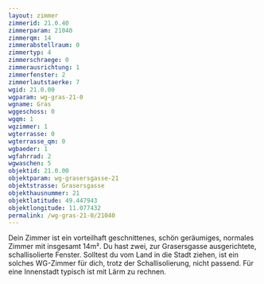 ```yaml
---
layout: zimmer
zimmerid: 21.0.40
zimmerparam: 21040
zimmerqm: 14
zimmerabstellraum: 0
zimmertyp: 4
zimmerschraege: 0
zimmerausrichtung: 1
zimmerfenster: 2
zimmerlautstaerke: 7
wgid: 21.0.00
wgparam: wg-gras-21-0
wgname: Gras
wggeschoss: 0
wgqm: 1
wgzimmer: 1
wgterrasse: 0
wgterrasse_qm: 0
wgbaeder: 1
wgfahrrad: 2
wgwaschen: 5
objektid: 21.0.00
objektparam: wg-grasersgasse-21
objektstrasse: Grasersgasse
objekthausnummer: 21
objektlatitude: 49.447943
objektlongitude: 11.077432
permalink: /wg-gras-21-0/21040  
---
```

Dein Zimmer ist ein vorteilhaft geschnittenes, schön geräumiges, normales Zimmer mit insgesamt 14m². Du hast zwei, zur Grasersgasse ausgerichtete, schallisolierte Fenster. Solltest du vom Land in die Stadt ziehen, ist ein solches WG-Zimmer für dich, trotz der Schallisolierung, nicht passend. Für eine Innenstadt typisch ist mit Lärm zu rechnen. 